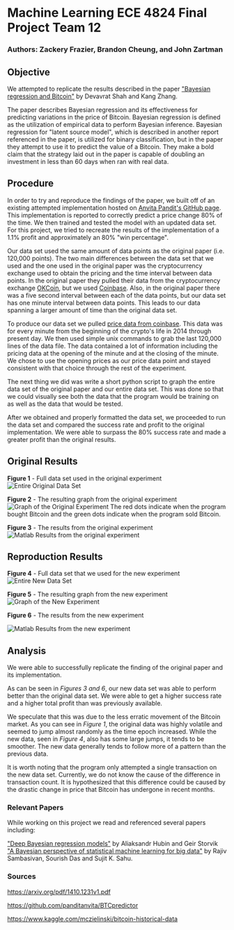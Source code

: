 # Machine Learning ECE 4824 Final Project Team 12
### Authors: Zackery Frazier, Brandon Cheung, and John Zartman

## Objective
We attempted to replicate the results described in the paper ["Bayesian regression and Bitcoin"](https://arxiv.org/pdf/1410.1231v1.pdf) by Devavrat Shah and Kang Zhang. 

The paper describes Bayesian regression and its effectiveness for predicting variations in
the price of Bitcoin. 
Bayesian regression is defined as the utilization of empirical
data to perform Bayesian inference. Bayesian regression for "latent source
model", which is described in another report referenced in the paper, is
utilized for binary classification, but in the paper they attempt to use it to
predict the value of a Bitcoin. They make a bold claim that the strategy laid
out in the paper is capable of doubling an investment in less than 60 days when
ran with real data.


## Procedure
In order to try and reproduce the findings of the paper, we built off of an existing attempted implementation hosted on [Anvita Pandit's GitHub page](https://github.com/panditanvita/BTCpredictor). This implementation is reported to correctly predict a price change 80% of the time. We then trained and tested the model with an updated data set. For this project, we tried to recreate the results of the implementation of a 1.1% profit and approximately an 80% "win percentage".

Our data set used the same amount of data points as the original paper (i.e. 120,000 points). The two main differences between the data set that we used and the one used in the original paper was the cryptocurrency exchange used to obtain the pricing and the time interval between data points. In the original paper they pulled their data from the cryptocurrency exchange [OKCoin](https://www.okcoin.com/), but we used [Coinbase](https://www.coinbase.com/). Also, in the original paper there was a five second interval between each of the data points, but our data set has one minute interval between data points. This leads to our data spanning a larger amount of time than the original data set.


To produce our data set we pulled [price data from coinbase](https://www.kaggle.com/mczielinski/bitcoin-historical-data). This data was for every minute from the beginning of the crypto's life in 2014 through present day. We then used simple unix commands to grab the last 120,000 lines of the data file. The data contained a lot of information including the pricing data at the opening of the minute and at the closing of the minute. We chose to use the opening prices as our price data point and stayed consistent with that choice through the rest of the experiment.

The next thing we did was write a short python script to graph the entire data set of the original paper and our entire data set. This was done so that we could visually see both the data that the program would be training on as well as the data that would be tested.    


After we obtained and properly formatted the data set, we proceeded to run the data set and compared the success rate and profit to the
original implementation. We were able to surpass the 80% success rate and made a greater profit than the original results.

## Original Results

**Figure 1** - Full data set used in the original experiment
![Entire Original Data Set](original_data_full_graph.png)

**Figure 2** - The resulting graph from the original experiment
![Graph of the Original Experiment](original_data_graph.jpg)
The red dots indicate when the program bought Bitcoin and the green dots indicate when the program sold Bitcoin.

**Figure 3** - The results from the original experiment
![Matlab Results from the original experiment](original_data_results.PNG)

## Reproduction Results

**Figure 4** - Full data set that we used for the new experiment
![Entire New Data Set](new_data_full_graph.png)

**Figure 5** - The resulting graph from the new experiment
![Graph of the New Experiment](our_data_graph.jpg)

**Figure 6** - The results from the new experiment

![Matlab Results from the new experiment](our_data_results.PNG)

## Analysis

We were able to successfully replicate the finding of the original paper and its implementation.

As can be seen in *Figures 3 and 6*, our new data set was able to perform better
than the original data set. We were able to get a higher success rate and a higher total
profit than was previously available.

We speculate that this was due to the less erratic movement of the Bitcoin market. As you
can see in *Figure 1*, the original data was highly volatile and seemed to jump almost 
randomly as the time epoch increased. While the new data, seen in *Figure 4*, also has some large jumps, it tends to
be smoother. The new data generally tends to follow more of a pattern than the previous data.

It is worth noting that the program only attempted a single transaction on the
new data set. Currently, we do not know the cause of the difference in transaction count. 
It is hypothesized that this difference could be caused by the drastic change in price that Bitcoin has undergone in recent months.

### Relevant Papers

While working on this project we read and referenced several papers including:

["Deep Bayesian regression models"](https://arxiv.org/pdf/1806.02160.pdf) by Aliaksandr Hubin and Geir Storvik  
["A Bayesian perspective of statistical machine learning for big data"](https://arxiv.org/pdf/1811.04788.pdf) by Rajiv Sambasivan, 
Sourish Das and Sujit K. Sahu.

### Sources
https://arxiv.org/pdf/1410.1231v1.pdf

https://github.com/panditanvita/BTCpredictor

https://www.kaggle.com/mczielinski/bitcoin-historical-data

